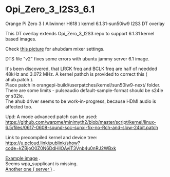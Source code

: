# Opi_Zero_3_I2S3_6.1
Orange Pi Zero 3 ( Allwinner H618 )  kernel 6.1.31-sun50iw9 I2S3 DT overlay

This DT overlay extends Opi_Zero_3_I2S3 repo to support 6.1.31 kernel based images.

Check [this picture](https://github.com/elkoni/Opi_Zero_3_I2S3/blob/main/OpiZero3_I2S_3_mixer.JPG) 
for ahubdam mixer settings.

DTS file "v2" fixes some errors with ubuntu jammy server 6.1 image.


It's been discovered, that LRCK freq and BCLK freq are half of needded  
48kHz and 3.072 MHz. A kernel pathch is provided to correct this ( ahub.patch ).  
Place patch in orangepi-build/userpatches/kernel/sun50iw9-next/ folder.  
There are some limits - pulseaudio default-sample-format should be s24le or s32le.  
The ahub driver seems to be work-in-progress, because HDMI audio is affected too.  

Upd:
A mode advanced patch can be used: https://github.com/warpme/minimyth2/blob/master/script/kernel/linux-6.5/files/0617-0608-sound-soc-sunxi-fix-no-Rch-and-slow-24bit.patch  

Link to precompiled kernel and device tree:  
https://u.pcloud.link/publink/show?code=kZBjoO0Z0N6DdHilOAyiT3Vnb4u0nRJ2WBxk  


[Example image](https://drive.google.com/file/d/1IGGYXiJOH4IBwNMbRh2KacJHDskBaXr2/view?usp=drive_link) .  
Seems wpa_supplicant is missing.  
[Another one ( server )](https://drive.google.com/file/d/12EO4HEJs_PYDNvSbGz3h3Xyr2x2iXt5v/view?usp=drive_link) .  


